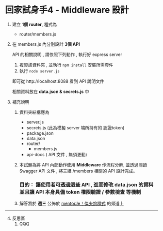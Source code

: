 # 回家試身手4 - Middleware 設計

1. 建立 **1個 router**, 程式為 
    - router/members.js

2. 在 members.js 內分別設計 **3個 API**

   API 的相關說明 , 請依照下列動作 , 執行好 express server

    1) 複製該資料夾 , 並執行 ``` npm install ``` 安裝所需套件
    2) 執行 ``` node server.js ``` 

   即可從 http://localhost:8088 看到 API 說明文件
   
   相關資料放在 **data.json & secrets.js** 中 
        
   <!-- 亦可參考線上版 [Swagger.io 文件](https://reurl.cc/NZkVD6)  等等 GOGOGO !!!-->

3. 補充說明 
    1) 資料夾結構應為
        - server.js
        - secrets.js (此為模擬 server 端所持有的 認證token)
        - package.json
        - data.json
        - router/
          - members.js
        - api-docs  ( API 文件 , 無須更動)

    2) 本試題為將 API 內部動作使用 **Middleware** 作流程分解, 並透過閱讀 Swagger API 文件 , 將三組 /members 相關的 API 設計完成。

       <h3>
       目的： 讓使用者可透過這些 API , 進而修改 data.json 的資料
       並且讓 API 本身具備 token 權限驗證 / 參數檢查 等機制 
       </h3>
       
    3) 解答將於 **週三** 公佈於 [mentorJe！傑夫尬程式](https://reurl.cc/kL6bLK) 的頻道上

---

4. 反思區
    1) QQQ